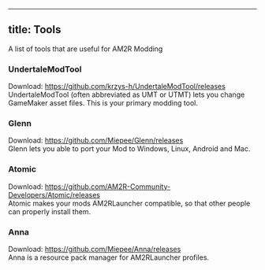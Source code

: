 
---
title: Tools
---

A list of tools that are useful for AM2R Modding

### UndertaleModTool
Download: https://github.com/krzys-h/UndertaleModTool/releases  
UndertaleModTool (often abbreviated as UMT or UTMT) lets you change GameMaker asset files. This is your primary modding tool.

### Glenn
Download: https://github.com/Miepee/Glenn/releases  
Glenn lets you able to port your Mod to Windows, Linux, Android and Mac.

### Atomic
Download: https://github.com/AM2R-Community-Developers/Atomic/releases  
Atomic makes your mods AM2RLauncher compatible, so that other people can properly install them.

### Anna
Download: https://github.com/Miepee/Anna/releases  
Anna is a resource pack manager for AM2RLauncher profiles.
